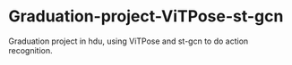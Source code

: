 # Graduation-project-ViTPose-st-gcn
Graduation project in hdu, using ViTPose and st-gcn to do action recognition.
